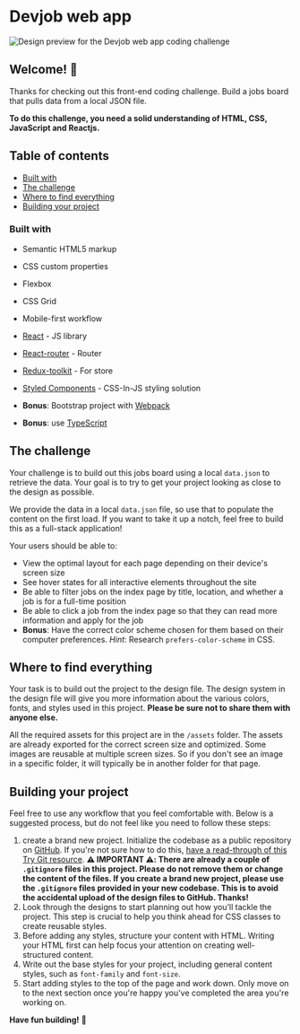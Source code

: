 # Devjob web app

![Design preview for the Devjob web app coding challenge](./preview.jpg)

## Welcome! 👋

Thanks for checking out this front-end coding challenge. Build a jobs board that pulls data from a local JSON file.

**To do this challenge, you need a solid understanding of HTML, CSS, JavaScript and Reactjs.**

## Table of contents

- [Built with](#built-with)
- [The challenge](#the-challenge)
- [Where to find everything](#where-to-find-everything)
- [Building your project](#building-your-project)

### Built with

- Semantic HTML5 markup
- CSS custom properties
- Flexbox
- CSS Grid
- Mobile-first workflow
- [React](https://reactjs.org/) - JS library
- [React-router](https://reactrouter.com/) - Router
- [Redux-toolkit](https://redux-toolkit.js.org/) - For store
- [Styled Components](https://styled-components.com/) - CSS-In-JS styling solution

- **Bonus**: Bootstrap project with [Webpack](https://webpack.js.org/)
- **Bonus**: use [TypeScript](https://www.typescriptlang.org/)

## The challenge

Your challenge is to build out this jobs board using a local `data.json` to retrieve the data. Your goal is to try to get your project looking as close to the design as possible.

We provide the data in a local `data.json` file, so use that to populate the content on the first load. If you want to take it up a notch, feel free to build this as a full-stack application!

Your users should be able to:

- View the optimal layout for each page depending on their device's screen size
- See hover states for all interactive elements throughout the site
- Be able to filter jobs on the index page by title, location, and whether a job is for a full-time position
- Be able to click a job from the index page so that they can read more information and apply for the job
- **Bonus**: Have the correct color scheme chosen for them based on their computer preferences. _Hint_: Research `prefers-color-scheme` in CSS.

## Where to find everything

Your task is to build out the project to the design file. The design system in the design file will give you more information about the various colors, fonts, and styles used in this project.
**Please be sure not to share them with anyone else.**

All the required assets for this project are in the `/assets` folder. The assets are already exported for the correct screen size and optimized. Some images are reusable at multiple screen sizes. So if you don't see an image in a specific folder, it will typically be in another folder for that page.

## Building your project

Feel free to use any workflow that you feel comfortable with. Below is a suggested process, but do not feel like you need to follow these steps:

1. create a brand new project. Initialize the codebase as a public repository on [GitHub](https://github.com/). If you're not sure how to do this, [have a read-through of this Try Git resource](https://try.github.io/). **⚠️ IMPORTANT ⚠️: There are already a couple of `.gitignore` files in this project. Please do not remove them or change the content of the files. If you create a brand new project, please use the `.gitignore` files provided in your new codebase. This is to avoid the accidental upload of the design files to GitHub. Thanks!**
2. Look through the designs to start planning out how you'll tackle the project. This step is crucial to help you think ahead for CSS classes to create reusable styles.
3. Before adding any styles, structure your content with HTML. Writing your HTML first can help focus your attention on creating well-structured content.
4. Write out the base styles for your project, including general content styles, such as `font-family` and `font-size`.
5. Start adding styles to the top of the page and work down. Only move on to the next section once you're happy you've completed the area you're working on.

**Have fun building!** 🚀
